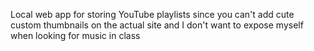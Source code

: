 Local web app for storing YouTube playlists since you can't add cute custom thumbnails on the actual site and I don't want to expose myself when looking for music in class
